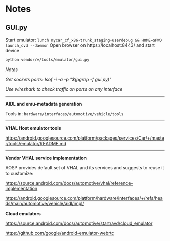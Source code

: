 # Notes


## GUI.py

Start emulator: `lunch mycar_cf_x86-trunk_staging-userdebug && HOME=$PWD launch_cvd --daemon`
Open browser on https://localhost:8443/ and start device
```bash
python vendor/v/tools/emulator/gui.py
```


_Notes_

_Get sockets ports: lsof -i -a -p "$(pgrep -f gui.py)"_

_Use wireshark to check traffic on ports on any interface_

---
**AIDL and emu-metadata generation**

Tools in: `hardware/interfaces/automotive/vehicle/tools`

---
**VHAL Host emulator tools**

https://android.googlesource.com/platform/packages/services/Car/+/master/tools/emulator/README.md

---
**Vendor VHAL service implementation**

AOSP provides default set of VHAL and its services and suggests to reuse it to customize:

https://source.android.com/docs/automotive/vhal/reference-implementation

https://android.googlesource.com/platform/hardware/interfaces/+/refs/heads/main/automotive/vehicle/aidl/impl/

**Cloud emulators**

https://source.android.com/docs/automotive/start/avd/cloud_emulator

https://github.com/google/android-emulator-webrtc
